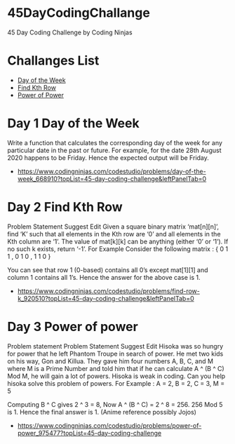 # 45DayCodingChallange
45 Day Coding Challenge by Coding Ninjas

# Challanges List
- [Day of the Week](#day-1-day-of-the-week) 
- [Find Kth Row](#day-2-find-kth-row)
- [Power of Power](#day-3-power-of-power)

# Day 1 Day of the Week
<p> Write a function that calculates the corresponding day of the week for any particular date in the past or future.
For example, for the date 28th August 2020 happens to be Friday. Hence the expected output will be Friday.
  
- https://www.codingninjas.com/codestudio/problems/day-of-the-week_668910?topList=45-day-coding-challenge&leftPanelTab=0
</p>

# Day 2 Find Kth Row
<p> Problem Statement
Suggest Edit
Given a square binary matrix ‘mat[n][n]’, find ‘K’ such that all elements in the Kth row are ‘0’ and all elements in the Kth column are ‘1’. The value of mat[k][k] can be anything (either ‘0’ or ‘1’). If no such k exists, return ‘-1’.
For Example
Consider the following matrix :
{ 0 1 1 
, 0 1 0 
, 1 1 0 }

You can see that row 1 (0-based) contains all 0’s except mat[1][1] and column 1 contains all 1’s. Hence the answer for the above case is 1.
- https://www.codingninjas.com/codestudio/problems/find-row-k_920510?topList=45-day-coding-challenge&leftPanelTab=0
</p>

# Day 3 Power of power
<p> Problem statement
  Problem Statement
Suggest Edit
Hisoka was so hungry for power that he left Phantom Troupe in search of power. He met two kids on his way, Gon and Killua. They gave him four numbers A, B, C, and M where M is a Prime Number and told him that if he can calculate A ^ (B ^ C) Mod M, he will gain a lot of powers. Hisoka is weak in coding. Can you help hisoka solve this problem of powers.
For Example :
A = 2, B = 2, C = 3, M = 5

Computing B ^ C gives 2 ^ 3 = 8, Now A ^ (B ^ C) = 2 ^ 8 = 256.  256 Mod 5 is 1. Hence the final answer is 1.
(Anime reference possibly Jojos)
- https://www.codingninjas.com/codestudio/problems/power-of-power_975477?topList=45-day-coding-challenge
</p>
